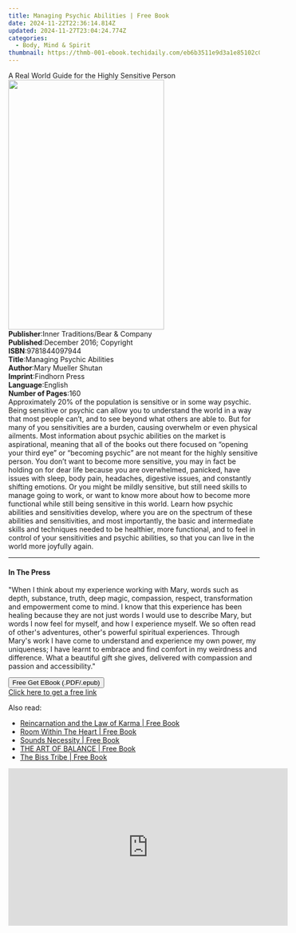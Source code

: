 ```yaml
---
title: Managing Psychic Abilities | Free Book
date: 2024-11-22T22:36:14.814Z
updated: 2024-11-27T23:04:24.774Z
categories:
  - Body, Mind & Spirit
thumbnail: https://thmb-001-ebook.techidaily.com/eb6b3511e9d3a1e85102c0852212d6af24f85d4e9381a88ed1a816909b1c6c57.jpg
---
```

<main id="book-container">
  <div class="flex flex-col">
    <div class="book-brief flex-1 py-6 px-4 sm:p-6 md:py-10 md:px-8">
      <!-- brief-->
      <div class="book-brief-main">
        A Real World Guide for the Highly Sensitive Person
      </div>
    </div>
    <div
      class="book-meta-info flex-1 grid gap-4 col-start-1 col-end-3 row-start-1 sm:mb-6 sm:grid-cols-4 lg:gap-6 lg:col-start-2 lg:row-end-6 lg:row-span-6 lg:mb-0"
    >
      <div
        class="book-meta-info-left place-content-center mt-4 p-4 text-sm leading-6 col-start-2 col-span-2 dark:text-slate-400"
      >
        <img
          class="w-full h-500 object-cover rounded-lg sm:h-255 sm:col-span-2 lg:col-span-full"
          src="https://img-001-ebook.techidaily.com/c5e44e430df900f475029ef9840c155f33d07f9cf6be6b7cf6654c0d86ca341f.jpg"
          alt=""
          width="312"
          height="500"
        />
      </div>
      <div
        class="book-meta-info-right mt-2 col-start-1 row-start-2 col-span-3 self-center"
      >
        <!-- meta data  -->
        <div class="flex flex-col px-4 md:px-8">
          <div class="flex-1">
            <strong>Publisher</strong>:<span class="px-2"
              >Inner Traditions/Bear &amp; Company</span
            >
          </div>
          <div class="flex-1">
            <strong>Published</strong>:<span class="px-2"
              >December 2016; Copyright</span
            >
          </div>
          <div class="flex-1">
            <strong>ISBN</strong>:<span class="px-2">9781844097944</span>
          </div>
          <div class="flex-1">
            <strong>Title</strong>:<span class="px-2"
              >Managing Psychic Abilities</span
            >
          </div>
          <div class="flex-1">
            <strong>Author</strong>:<span class="px-2"
              >Mary Mueller Shutan</span
            >
          </div>
          <div class="flex-1">
            <strong>Imprint</strong>:<span class="px-2">Findhorn Press</span>
          </div>
          <div class="flex-1">
            <strong>Language</strong>:<span class="px-2">English</span>
          </div>
          <div class="flex-1">
            <strong>Number of Pages</strong>:<span class="px-2">160</span>
          </div>
        </div>
      </div>
    </div>
    <div class="book-description flex-1 py-6 px-4 sm:p-6 md:py-10 md:px-8">
      <div class="book-description-main">
        <div accordion-content="" id="description">
          Approximately 20% of the population is sensitive or in some way
          psychic. Being sensitive or psychic can allow you to understand the
          world in a way that most people can’t, and to see beyond what others
          are able to. But for many of you sensitivities are a burden, causing
          overwhelm or even physical ailments. Most information about psychic
          abilities on the market is aspirational, meaning that all of the books
          out there focused on “opening your third eye” or “becoming psychic”
          are not meant for the highly sensitive person. You don’t want to
          become more sensitive, you may in fact be holding on for dear life
          because you are overwhelmed, panicked, have issues with sleep, body
          pain, headaches, digestive issues, and constantly shifting emotions.
          Or you might be mildly sensitive, but still need skills to manage
          going to work, or want to know more about how to become more
          functional while still being sensitive in this world. Learn how
          psychic abilities and sensitivities develop, where you are on the
          spectrum of these abilities and sensitivities, and most importantly,
          the basic and intermediate skills and techniques needed to be
          healthier, more functional, and to feel in control of your
          sensitivities and psychic abilities, so that you can live in the world
          more joyfully again.
        </div>
        <div class="accordion-fader"></div>
      </div>
    </div>
    <div class="book-excerpts flex-1 py-6 px-4 sm:p-6 md:py-10 md:px-8">
      <!-- excerpts-->
      <div class="book-excerpts-main">
        <hr />
        <h4 class="placeholder placeholder-heading">
          <span>In The Press</span>
        </h4>
        <p>
          "When I think about my experience working with Mary, words such as
          depth, substance, truth, deep magic, compassion, respect,
          transformation and empowerment come to mind. I know that this
          experience has been healing because they are not just words I would
          use to describe Mary, but words I now feel for myself, and how I
          experience myself. We so often read of other's adventures, other's
          powerful spiritual experiences. Through Mary's work I have come to
          understand and experience my own power, my uniqueness; I have learnt
          to embrace and find comfort in my weirdness and difference. What a
          beautiful gift she gives, delivered with compassion and passion and
          accessibility."
        </p>
      </div>
    </div>
    <div
      class="book-about-author flex-1 py-6 px-4 sm:p-6 md:py-10 md:px-8"
    ></div>
    <div class="book-free-get flex-1 py-6 px-4 sm:p-6 md:py-10 md:px-8">
      <button
        id="btn-free-get"
        class="bg-blue-500 hover:bg-blue-700 text-white font-bold py-2 px-4 rounded"
      >
        Free Get EBook (.PDF/.epub)
      </button>
      <div id="countdown-display" class="px-2 text-lg mt-2"></div>
      <a
        id="free-link"
        class="hidden bg-blue-500 hover:bg-blue-700 text-white font-bold py-2 px-4 rounded"
        href="https://www.ebooks.com/en-us/book/95935389/managing-psychic-abilities/mary-mueller-shutan/"
        target="_blank"
        >Click here to get a free link</a
      >
    </div>
    <script>
      let countdownTime = 0;
      let countdownInterval = null;
      document
        .getElementById('btn-free-get')
        .addEventListener('click', startCountdown);
      function startCountdown() {
        countdownTime = new Date().getTime() + 60000 * 3;
        countdownInterval = setInterval(updateCountdown, 1000);
        document.getElementById('btn-free-get').disabled = true;
        document
          .getElementById('btn-free-get')
          .classList.add('bg-gray-500', 'cursor-not-allowed');
      }
      function updateCountdown() {
        let currentTime = new Date().getTime();
        let timeLeft = countdownTime - currentTime;
        let secondsLeft = Math.floor(timeLeft / 1000);
        document.getElementById('countdown-display').innerHTML =
          `Remaining time: ${secondsLeft} seconds.`;
        if (secondsLeft <= 0) {
          clearInterval(countdownInterval);
          document.getElementById('btn-free-get').classList.add('hidden');
          document.getElementById('free-link').classList.remove('hidden');
          document.getElementById('countdown-display').innerHTML = '';
        }
      }
    </script>
  </div>
</main>

<ins class="adsbygoogle"
      style="display:block"
      data-ad-client="ca-pub-7571918770474297"
      data-ad-slot="8358498916"
      data-ad-format="auto"
      data-full-width-responsive="true"></ins>
    

<span class="atpl-alsoreadstyle">Also read:</span>
<div><ul>
<li><a href="https://novels-ebooks.techidaily.com/211424088-9781398848221-reincarnation-and-the-law-of-karma/"><u>Reincarnation and the Law of Karma | Free Book</u></a></li>
<li><a href="https://novels-ebooks.techidaily.com/211424281-9781963851236-room-within-the-heart/"><u>Room Within The Heart | Free Book</u></a></li>
<li><a href="https://novels-ebooks.techidaily.com/211424266-9781738971336-sounds-necessity/"><u>Sounds Necessity | Free Book</u></a></li>
<li><a href="https://novels-ebooks.techidaily.com/211424274-9798330314409-the-art-of-balance/"><u>THE ART OF BALANCE | Free Book</u></a></li>
<li><a href="https://novels-ebooks.techidaily.com/211424250-9781945875762-the-biss-tribe/"><u>The Biss Tribe | Free Book</u></a></li>
</ul></div>

<!-- affiliate ads begin -->
<iframe width="560" height="315" src="https://www.youtube.com/embed/7JBG_O3Vnh4?si=lUO0fta6YPJ50qjg&autoplay=1" title="YouTube video player" frameborder="0" allow="accelerometer; autoplay; clipboard-write; encrypted-media; gyroscope; picture-in-picture; web-share" referrerpolicy="strict-origin-when-cross-origin" allowfullscreen></iframe>
<!-- affiliate ads end -->

